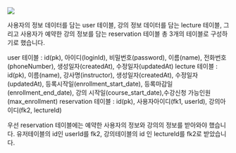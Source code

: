 <img src="https://img1.daumcdn.net/thumb/R1280x0/?scode=mtistory2&fname=https%3A%2F%2Fblog.kakaocdn.net%2Fdn%2FkS10i%2FbtsLzXQlsak%2FcAve228KnwRTeaC1LmvRm1%2Fimg.png"/>

사용자의 정보 데이터를 담는 user 테이블, 강의 정보 데이터를 담는 lecture 테이블, 그리고 사용자가 예약한 강의 정보를 담는 reservation 테이블 총 3개의 테이블로 구성하기로 했습니다.

user 테이블 : id(pk), 아이디(loginId), 비밀번호(password), 이름(name), 전화번호(phoneNumber), 생성일자(createdAt), 수정일자(updatedAt) 
lecture 테이블 : id(pk), 이름(name), 강사명(instructor), 생성일자(createdAt), 수정일자(updatedAt), 등록시작일(enrollment_start_date), 등록마감일(enrollment_end_date), 
            강의 시작일(course_start_date),수강신청 가능인원(max_enrollment) 
reservation 테이블 : id(pk), 사용자아이디(fk1, userId), 강의아이디(fk2, lectureId)

우선 reservation 테이블에는 예약한 사용자의 정보와 강의의 정보를 받아와야 했습니다. 유저테이블의 id인 userId를 fk2, 강의테이블의 id 인 lectureId를 fk2로 받았습니다.
